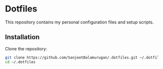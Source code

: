 # Dotfiles

This repository contains my personal configuration files and setup scripts.

## Installation

Clone the repository:
```bash
git clone https://github.com/SanjeetBalamurugan/.dotfiles.git ~/.dotfiles
cd ~/.dotfiles
